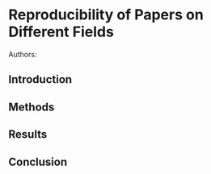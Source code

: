 # Reproducibility of Papers on Different Fields
Authors:

## Introduction

## Methods

## Results

## Conclusion
